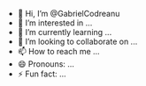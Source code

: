 - 👋 Hi, I’m @GabrielCodreanu
- 👀 I’m interested in ...
- 🌱 I’m currently learning ...
- 💞️ I’m looking to collaborate on ...
- 📫 How to reach me ...
- 😄 Pronouns: ...
- ⚡ Fun fact: ...

<!---
GabrielCodreanu/GabrielCodreanu is a ✨ special ✨ repository because its `README.md` (this file) appears on your GitHub profile.
You can click the Preview link to take a look at your changes.
--->

